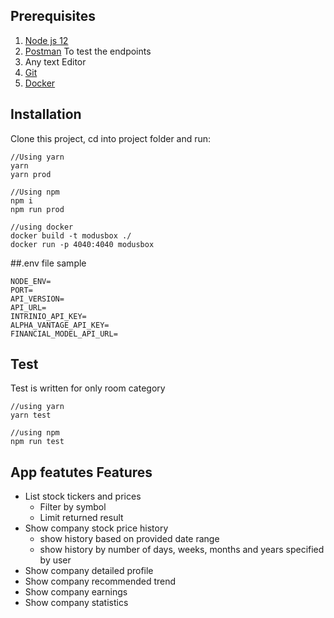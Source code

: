 ## Prerequisites
1. [Node js 12](https://nodejs.org/en/download/)
2. [Postman](https://www.getpostman.com/) To test the endpoints
3. Any text Editor
4. [Git](https://git-scm.com/downloads)
5. [Docker](https://docs.docker.com/)

## Installation
Clone this project, cd into project folder and run:

```shell
//Using yarn
yarn
yarn prod

//Using npm
npm i
npm run prod

//using docker
docker build -t modusbox ./
docker run -p 4040:4040 modusbox
```
##.env file sample
```
NODE_ENV=
PORT=
API_VERSION=
API_URL=
INTRINIO_API_KEY=
ALPHA_VANTAGE_API_KEY=
FINANCIAL_MODEL_API_URL=
```

## Test
Test is written for only room category 
```shell
//using yarn
yarn test

//using npm
npm run test
```

## App featutes Features
- List stock tickers and prices
    - Filter by symbol
    - Limit returned result
- Show company stock price history 
    - show history based on provided date range
    - show history by number of days, weeks, months and years specified by user
- Show company detailed profile
- Show company recommended trend
- Show company earnings
- Show company statistics


